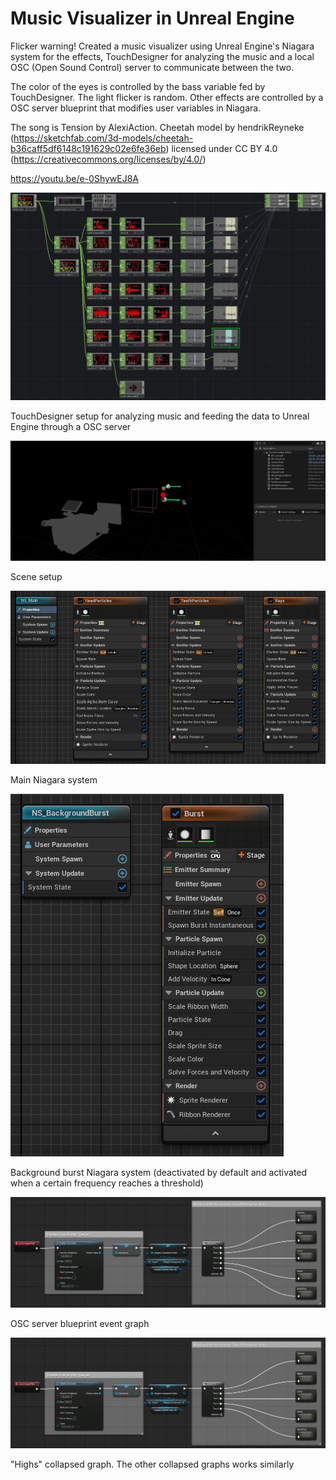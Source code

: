 # Music Visualizer in Unreal Engine

Flicker warning! Created a music visualizer using Unreal Engine's Niagara system for the effects, TouchDesigner for analyzing the music and a local OSC (Open Sound Control) server to communicate between the two.

The color of the eyes is controlled by the bass variable fed by TouchDesigner. The light flicker is random. Other effects are controlled by a OSC server blueprint that modifies user variables in Niagara.

The song is Tension by AlexiAction. Cheetah model by hendrikReyneke (https://sketchfab.com/3d-models/cheetah-b36caff5df6148c191629c02e6fe36eb) licensed under CC BY 4.0 (https://creativecommons.org/licenses/by/4.0/)

https://youtu.be/e-0ShywEJ8A

![tactile-visions-touchdesigner](tactile-visions-touchdesigner.jpg)

TouchDesigner setup for analyzing music and feeding the data to Unreal Engine through a OSC server

![tactile-visions-scene](tactile-visions-scene.jpg)

Scene setup

![tactile-visions-niagaramain](tactile-visions-niagaramain.jpg)

Main Niagara system

![tactile-visions-niagarabg](tactile-visions-niagarabg.jpg)

Background burst Niagara system (deactivated by default and activated when a certain frequency reaches a threshold)

![tactile-visions-osc2](tactile-visions-osc1.jpg)

OSC server blueprint event graph

![tactile-visions-osc2](tactile-visions-osc1.jpg)

"Highs" collapsed graph. The other collapsed graphs works similarly